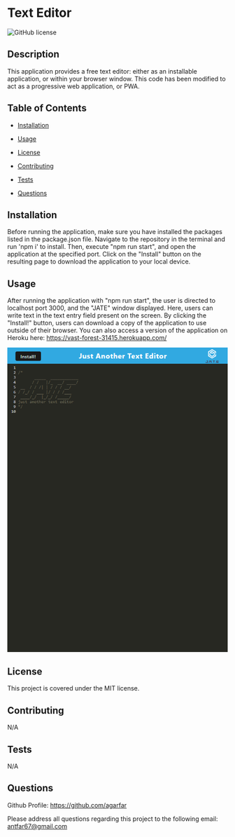 # Text Editor
![GitHub license](https://img.shields.io/badge/license-MIT-blue.svg)

## Description

This application provides a free text editor: either as an installable application, or within your browser window. This code has been modified to act as a progressive web application, or PWA.

## Table of Contents 

- [Installation](#installation)

- [Usage](#usage)

- [License](#license)

- [Contributing](#contributing)

- [Tests](#tests)

- [Questions](#questions)

## Installation

Before running the application, make sure you have installed the packages listed in the package.json file. Navigate to the repository in the terminal and run 'npm i' to install. Then, execute "npm run start", and open the application at the specified port. Click on the "Install" button on the resulting page to download the application to your local device. 

## Usage

After running the application with "npm run start", the user is directed to localhost port 3000, and the "JATE" window displayed. Here, users can write text in the text entry field present on the screen. By clicking the "Install!" button, users can download a copy of the application to use outside of their browser. You can also access a version of the application on Heroku here: https://vast-forest-31415.herokuapp.com/

![JATE](assets/images/jate.png)

## License

This project is covered under the MIT license.

## Contributing

N/A

## Tests

N/A

## Questions

Github Profile: https://github.com/agarfar

Please address all questions regarding this project to the following email: antfar67@gmail.com
